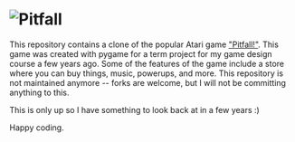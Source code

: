 # ![Pitfall](https://upload.wikimedia.org/wikipedia/en/0/06/Pitfall%21_Coverart.png)

This repository contains a clone of the popular Atari game ["Pitfall!"](https://en.wikipedia.org/wiki/Pitfall!). This game was created with pygame for a term project for my game design course a few years ago. Some of the features of the game include a store where you can buy things, music, powerups, and more. This repository is not maintained anymore -- forks are welcome, but I will not be committing anything to this.

This is only up so I have something to look back at in a few years :)

Happy coding.